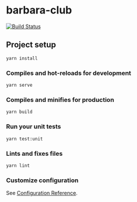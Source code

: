 # barbara-club

[![Build Status](https://dev.azure.com/qwerppoo/personal/_apis/build/status/xdsoar.barbara-club?branchName=refs%2Fpull%2F4%2Fmerge)](https://dev.azure.com/qwerppoo/personal/_build/latest?definitionId=7&branchName=refs%2Fpull%2F4%2Fmerge)

## Project setup
```
yarn install
```

### Compiles and hot-reloads for development
```
yarn serve
```

### Compiles and minifies for production
```
yarn build
```

### Run your unit tests
```
yarn test:unit
```

### Lints and fixes files
```
yarn lint
```

### Customize configuration
See [Configuration Reference](https://cli.vuejs.org/config/).
